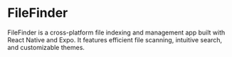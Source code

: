 # FileFinder
 FileFinder is a cross-platform file indexing and management app built with React Native and Expo. It features efficient file scanning, intuitive search, and customizable themes.
